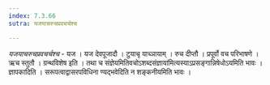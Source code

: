 ```yaml
---
index: 7.3.66
sutra: यजयाचरुचप्रवचर्चश्च

---
```

_यजयाचरुचप्रवचर्चश्च_ - यज । यज देवपूजादौ । टुयाचृ याच्ञायाम् । रुच दीप्तौ । प्रपूर्वो वच परिभाषणे । ऋच स्तुतौ । ग्रन्थविशेष इति । तथा च संज्ञेयमितिवचोऽशब्दसंज्ञाया॑मित्यस्याऽप्रसङ्गान्निषेधोऽयमिति भावः । ज्ञापकादिति । सरूपत्वाद्वासरपविधिना ण्यद्भवेदिति न शङ्कनीयमिति भावः ।